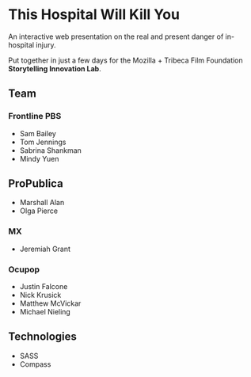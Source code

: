 # This Hospital Will Kill You

An interactive web presentation on the real and present danger of in-hospital injury.

Put together in just a few days for the Mozilla + Tribeca Film Foundation **Storytelling Innovation Lab**.

## Team

### Frontline PBS

- Sam Bailey
- Tom Jennings
- Sabrina Shankman
- Mindy Yuen

## ProPublica

- Marshall Alan
- Olga Pierce

### MX

- Jeremiah Grant

### Ocupop

- Justin Falcone
- Nick Krusick
- Matthew McVickar
- Michael Nieling

## Technologies

- SASS
- Compass

